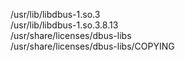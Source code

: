 /usr/lib/libdbus-1.so.3  
/usr/lib/libdbus-1.so.3.8.13  
/usr/share/licenses/dbus-libs  
/usr/share/licenses/dbus-libs/COPYING  
